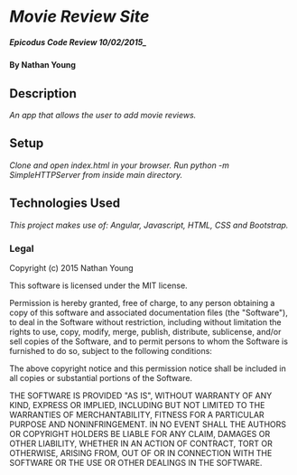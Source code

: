 # _Movie Review Site_

##### Epicodus Code Review 10/02/2015_

#### By Nathan Young

## Description

_An app that allows the user to add movie reviews._

## Setup

_Clone and open index.html in your browser._
_Run python -m SimpleHTTPServer from inside main directory._

## Technologies Used

_This project makes use of:
Angular, Javascript, HTML, CSS and Bootstrap._


### Legal

Copyright (c) 2015 Nathan Young

This software is licensed under the MIT license.

Permission is hereby granted, free of charge, to any person obtaining a copy
of this software and associated documentation files (the "Software"), to deal
in the Software without restriction, including without limitation the rights
to use, copy, modify, merge, publish, distribute, sublicense, and/or sell
copies of the Software, and to permit persons to whom the Software is
furnished to do so, subject to the following conditions:

The above copyright notice and this permission notice shall be included in
all copies or substantial portions of the Software.

THE SOFTWARE IS PROVIDED "AS IS", WITHOUT WARRANTY OF ANY KIND, EXPRESS OR
IMPLIED, INCLUDING BUT NOT LIMITED TO THE WARRANTIES OF MERCHANTABILITY,
FITNESS FOR A PARTICULAR PURPOSE AND NONINFRINGEMENT. IN NO EVENT SHALL THE
AUTHORS OR COPYRIGHT HOLDERS BE LIABLE FOR ANY CLAIM, DAMAGES OR OTHER
LIABILITY, WHETHER IN AN ACTION OF CONTRACT, TORT OR OTHERWISE, ARISING FROM,
OUT OF OR IN CONNECTION WITH THE SOFTWARE OR THE USE OR OTHER DEALINGS IN
THE SOFTWARE.

